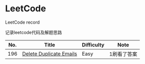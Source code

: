 # LeetCode
LeetCode record

记录leetcode代码及解题思路

|No.|Title|Difficulty|Note|
|---|---|---|---|
|196|[Delete Duplicate Emails](https://leetcode.com/problems/delete-duplicate-emails/description/)|Easy|1刷看了答案|
